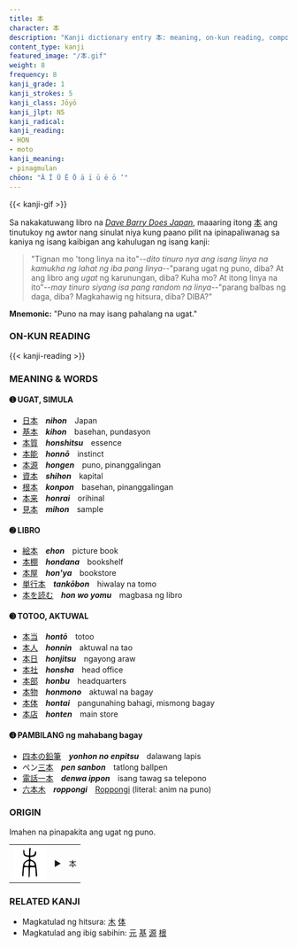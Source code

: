 ```yaml
---
title: 本
character: 本
description: "Kanji dictionary entry 本: meaning, on-kun reading, compounds, origin, related kanji"
content_type: kanji
featured_image: "/本.gif"
weight: 8
frequency: 8
kanji_grade: 1
kanji_strokes: 5
kanji_class: Jōyō
kanji_jlpt: N5
kanji_radical: 
kanji_reading: 
- HON
- moto
kanji_meaning:
- pinagmulan
chōon: "Ā Ī Ū Ē Ō ā ī ū ē ō ’"
---
```

[//]: # (Don't edit the line below. Kanji animated GIF code is automatically generated.)
{{< kanji-gif >}}

[//]: # (Edit below this line.)

Sa nakakatuwang libro na *[Dave Barry Does Japan](https://archive.org/details/davebarrydoesjap00dave/)*, maaaring itong [本](../本) ang tinutukoy ng awtor nang sinulat niya kung paano pilit na ipinapaliwanag sa kaniya ng isang kaibigan ang kahulugan ng isang kanji:

>"Tignan mo 'tong linya na ito"--*dito tinuro nya ang isang linya na kamukha ng lahat ng iba pang linya*--"parang ugat ng puno, diba? At ang libro ang *ugat* ng karunungan, diba? Kuha mo? At itong linya na ito"--*may tinuro siyang isa pang random na linya*--"parang balbas ng daga, diba? Magkahawig ng hitsura, diba? DIBA?"
 
**Mnemonic:** "Puno na may isang pahalang na ugat."

### ON-KUN READING

[//]: # (Don't edit the line below. ON-KUN READING code is automatically generated.)
{{< kanji-reading >}}

### MEANING & WORDS

#### ➊ **UGAT, SIMULA**
  - [日](../日)[本](../本)　***nihon***　Japan
  - [基](../基)[本](../本)　***kihon***　basehan, pundasyon
  - [本](../本)[質](../質)　***honshitsu***　essence
  - [本](../本)[能](../能)　***honnō***　instinct
  - [本](../本)[源](../源)　***hongen***　puno, pinanggalingan
  - [資](../資)[本](../本)　***shihon***　kapital
  - [根](../根)[本](../本)　***konpon***　basehan, pinanggalingan
  - [本](../本)[来](../来)　***honrai***　orihinal
  - [見](../見)[本](../本)　***mihon***　sample

#### ➋ **LIBRO**
  - [絵](../絵)[本](../本)　***ehon***　picture book
  - [本](../本)[棚](../棚)　***hondana***　bookshelf
  - [本](../本)[屋](../屋)　***hon'ya***　bookstore
  - [単](../単)[行](../行)[本](../本)　***tankōbon***　hiwalay na tomo
  - [本](../本)[を](../../nihongo/を)[読む](../読)　***hon wo yomu***　magbasa ng libro

#### ➌ **TOTOO, AKTUWAL**
  - [本](../本)[当](../当)　***hontō***　totoo
  - [本](../本)[人](../人)　***honnin***　aktuwal na tao
  - [本](../本)[日](../日)　***honjitsu***　ngayong araw
  - [本](../本)[社](../社)　***honsha***　head office
  - [本](../本)[部](../部)　***honbu***　headquarters
  - [本](../本)[物](../物)　***honmono***　aktuwal na bagay
  - [本](../本)[体](../体)　***hontai***　pangunahing bahagi, mismong bagay
  - [本](../本)[店](../店)　***honten***　main store

#### ➍ **PAMBILANG** ng mahabang bagay
  - [四](../四)[本](../本)[の](../../nihongo/の)[鉛](../鉛)[筆](../筆)　***yonhon no enpitsu***　dalawang lapis
  - ペン[三](../三)[本](../本)　***pen sanbon***　tatlong ballpen
  - [電](../電)[話](../話)[一](../一)[本](../本)　***denwa ippon***　isang tawag sa telepono
  - [六](../六)[本](../本)[木](../木)　***roppongi***　[Roppongi](https://en.wikipedia.org/wiki/Roppongi) (literal: anim na puno)

### ORIGIN

Imahen na pinapakita ang ugat ng puno.

<table class="kanji-table"><tr><td>
<img src="60px-本-seal.svg.png">
</td><td>▶</td>
<td class="kanji-origin">本</td>
</tr></table>

### RELATED KANJI
- Magkatulad ng hitsura: [木](../木) [体](../体)
- Magkatulad ang ibig sabihin: [元](../元) [基](../基) [源](../源) [根](../根)
